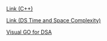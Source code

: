 [Link (C++)](https://phitron.gitbook.io/c++-for-dsa/)

[Link (DS Time and Space Complexity)](https://phitron.gitbook.io/data-structure)

[Visual GO for DSA](https://visualgo.net/en)
